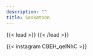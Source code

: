 ```yaml
---
description: ""
title: Saskatoon
---
```


{{< lead >}}
{{< /lead >}}

{{< instagram CBEH_qelNhC >}}





